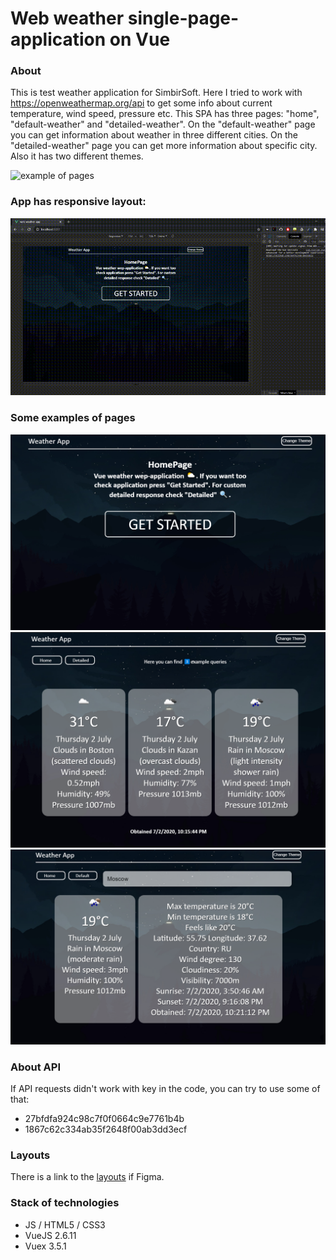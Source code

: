 # Web weather single-page-application on Vue

### About
This is test weather application for SimbirSoft. Here I tried to work with https://openweathermap.org/api to get some info about current temperature, wind speed, pressure etc. This SPA has three pages: "home", "default-weather" and "detailed-weather". On the "default-weather" page you can get information about weather in three different cities. On the
"detailed-weather" page you can get more information about specific city. Also it has two different themes. 

![example of pages](https://github.com/chackydude/web-weather-app/raw/master/web-weather-app/public/media/SPA.gif)

### App has responsive layout:

![responsive layout](https://github.com/chackydude/web-weather-app/raw/master/web-weather-app/public/media/responsive_layout.gif)

### Some examples of pages

![home_page_dark](https://github.com/chackydude/web-weather-app/raw/master/web-weather-app/public/media/home.png)
![default_page_dark](https://github.com/chackydude/web-weather-app/raw/master/web-weather-app/public/media/default-dark.png)
![detailed_page_dark](https://github.com/chackydude/web-weather-app/raw/master/web-weather-app/public/media/detailed-dark.png)

### About API 
If API requests didn't work with key in the code, you can try to use some of that:
* 27bfdfa924c98c7f0f0664c9e7761b4b
* 1867c62c334ab35f2648f00ab3dd3ecf

### Layouts

There is a link to the [layouts](https://www.figma.com/file/gegXgCTbzqULd5OR6loWMV/Vue?node-id=31%3A2) if Figma.

### Stack of technologies

* JS / HTML5 / CSS3
* VueJS 2.6.11
* Vuex 3.5.1
